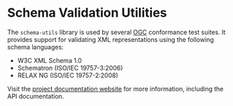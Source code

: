 # Schema Validation Utilities

The `schema-utils` library is used by several [OGC](http://www.opengeospatial.org/) 
conformance test suites. It provides support for validating XML representations 
using the following schema languages: 

* W3C XML Schema 1.0
* Schematron (ISO/IEC 19757-3:2006)
* RELAX NG (ISO/IEC 19757-2:2008)

Visit the [project documentation website](http://opengeospatial.github.io/schema-utils/) 
for more information, including the API documentation.
